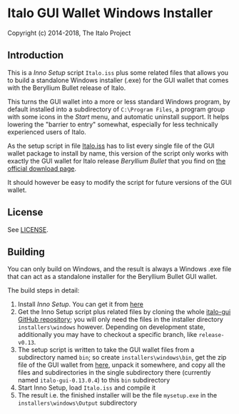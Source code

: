 # Italo GUI Wallet Windows Installer #

Copyright (c) 2014-2018, The Italo Project

## Introduction ##

This is a *Inno Setup* script `Italo.iss` plus some related files
that allows you to build a standalone Windows installer (.exe) for
the GUI wallet that comes with the Beryllium Bullet release of Italo.

This turns the GUI wallet into a more or less standard Windows program,
by default installed into a subdirectory of `C:\Program Files`, a
program group with some icons in the *Start* menu, and automatic
uninstall support. It helps lowering the "barrier to entry"
somewhat, especially for less technically experienced users of
Italo.

As the setup script in file [Italo.iss](Italo.iss) has to list every
single file of the GUI wallet package to install by name,
this version of the script only works with exactly the GUI wallet
for Italo release *Beryllium Bullet* that you find on
[the official download page](https://getitalo.org/downloads/).

It should however be easy to modify the script for future
versions of the GUI wallet.

## License ##

See [LICENSE](LICENSE).

## Building ##

You can only build on Windows, and the result is always a
Windows .exe file that can act as a standalone installer for the
Beryllium Bullet GUI wallet.

The build steps in detail:

1. Install *Inno Setup*. You can get it from [here](http://www.jrsoftware.org/isdl.php)
2. Get the Inno Setup script plus related files by cloning the whole [italo-gui GitHub repository](https://github.com/italo-project/italo-gui); you will only need the files in the installer directory `installers\windows` however. Depending on development state, additionally you may have to checkout a specific branch, like `release-v0.13`.
3. The setup script is written to take the GUI wallet files from a subdirectory named `bin`; so create `installers\windows\bin`, get the zip file of the GUI wallet from [here](https://getitalo.org/downloads/), unpack it somewhere, and copy all the files and subdirectories in the single subdirectory there (currently named `italo-gui-0.13.0.4`) to this `bin` subdirectory
4. Start Inno Setup, load `Italo.iss` and compile it
5. The result i.e. the finished installer will be the file `mysetup.exe` in the `installers\windows\Output` subdirectory 

